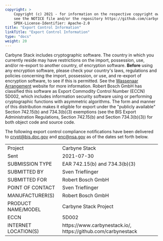 ```yaml
---
copyright: >
    Copyright (c) 2021 - for information on the respective copyright owner
    see the NOTICE file and/or the repository https://github.com/carbynestack/carbynestack.io.
    SPDX-License-Identifier: Apache-2.0
title: "Export Control Information"
linkTitle: "Export Control Information"
type: "docs"
weight: 20
---
```


Carbyne Stack includes cryptographic software. The country in which you 
currently reside may have restrictions on the import, possession, use, and/or 
re-export to another country, of encryption software. **Before** using any 
encryption software, please check your country's laws, regulations and policies 
concerning the import, possession, or use, and re-export of encryption software, 
to see if this is permitted. See the [Wassenaar Arrangement](http://www.wassenaar.org)
website for more information.
Robert Bosch GmbH has classified this software as Export Commodity Control 
Number (ECCN) 5D002, which includes information security software using or 
performing cryptographic functions with asymmetric algorithms. The form and 
manner of this distribution makes it eligible for export under the "publicly 
available" Section 742.15(b) and 734.3(b)(3) exemptions (see the BIS Export 
Administration Regulations, Section 742.15(b) and Section 734.3(b)(3)) for both 
object code and source code.

The following export control compliance notifications have been delivered to
<i class="fas fa-envelope"></i> [crypt@bis.doc.gov](mailto:crypt@bis.doc.gov) 
and <i class="fas fa-envelope"></i> [enc@nsa.gov](mailto:enc@nsa.gov) as of the 
dates set forth below.

<table>
    <tr>
        <td>Project</td>
        <td>Carbyne Stack</td>
    </tr>
    <tr>
        <td>Sent</td>
        <td>2021-07-30</td>
    </tr>
    <tr>
        <td>SUBMISSION TYPE</td>
        <td>EAR 742.15(b) and 734.3(b)(3)</td>
    </tr>
    <tr>
        <td>SUBMITTED BY</td>
        <td>Sven Trieflinger</td>
    </tr>
    <tr>
        <td>SUBMITTED FOR</td>
        <td>Robert Bosch GmbH</td>
    </tr>
    <tr>
        <td>POINT OF CONTACT</td>
        <td>Sven Trieflinger</td>
    </tr>
    <tr>
        <td>MANUFACTURER(S)</td>
        <td>Robert Bosch GmbH</td>
    </tr>
    <tr>
        <td>PRODUCT NAME/MODEL</td>
        <td>Carbyne Stack Project</td>
    </tr>
    <tr>
        <td>ECCN</td>
        <td>5D002</td>
    </tr>
    <tr>
        <td>INTERNET LOCATION(S)</td>
        <td>https://www.carbynestack.io/, https://github.com/carbynestack</td>
    </tr>
</table>
